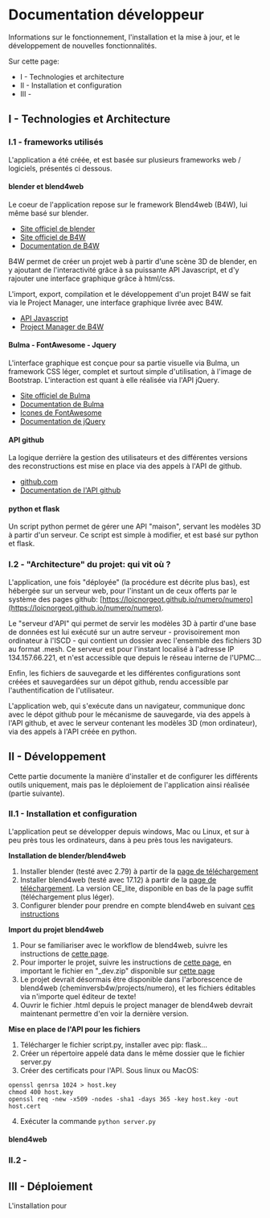 # Documentation développeur
Informations sur le fonctionnement, l'installation et la mise à jour, et le développement de nouvelles fonctionnalités.

Sur cette page:
* I - Technologies et architecture
* II - Installation et configuration
* III - 

## I - Technologies et Architecture

### I.1 - frameworks utilisés
L'application a été créée, et est basée sur plusieurs frameworks web / logiciels, présentés ci dessous.

#### blender et blend4web
Le coeur de l'application repose sur le framework Blend4web (B4W), lui même basé sur blender. 

* [Site officiel de blender](https://www.blender.org/)
* [Site officiel de B4W](https://www.blend4web.com/en/)
* [Documentation de B4W](https://www.blend4web.com/doc/en/index.html)

B4W permet de créer un projet web à partir d'une scène 3D de blender, en y ajoutant de l'interactivité grâce à sa puissante API Javascript, et d'y rajouter une interface graphique grâce à html/css.

L'import, export, compilation et le développement d'un projet B4W se fait via le Project Manager, une interface graphique livrée avec B4W.

* [API Javascript](https://www.blend4web.com/api_doc/index.html)
* [Project Manager de B4W](https://www.blend4web.com/doc/en/project_manager.html)

#### Bulma - FontAwesome - Jquery
L'interface graphique est conçue pour sa partie visuelle via Bulma, un framework CSS léger, complet et surtout simple d'utilisation, à l'image de Bootstrap. L'interaction est quant à elle réalisée via l'API jQuery.

* [Site officiel de Bulma](https://bulma.io/)
* [Documentation de Bulma](https://bulma.io/documentation/)
* [Icones de FontAwesome](https://fontawesome.com/icons?d=gallery)
* [Documentation de jQuery](http://api.jquery.com/)

#### API github
La logique derrière la gestion des utilisateurs et des différentes versions des reconstructions est mise en place via des appels à l'API de github.

* [github.com](http://github.com)
* [Documentation de l'API github](https://developer.github.com/v3/)

#### python et flask
Un script python permet de gérer une API "maison", servant les modèles 3D à partir d'un serveur. Ce script est simple à modifier, et est basé sur python et flask. 

### I.2 - "Architecture" du projet: qui vit où ?
L'application, une fois "déployée" (la procédure est décrite plus bas), est hébergée sur un serveur web, pour l'instant un de ceux offerts par le système des pages github: [https://loicnorgeot.github.io/numero/numero](https://loicnorgeot.github.io/numero/numero).

Le "serveur d'API" qui permet de servir les modèles 3D à partir d'une base de données est lui exécuté sur un autre serveur - provisoirement mon ordinateur à l'ISCD - qui contient un dossier avec l'ensemble des fichiers 3D au format .mesh. Ce serveur est pour l'instant localisé à l'adresse IP 134.157.66.221, et n'est accessible que depuis le réseau interne de l'UPMC...

Enfin, les fichiers de sauvegarde et les différentes configurations sont créées et sauvegardées sur un dépot github, rendu accessible par l'authentification de l'utilisateur. 

L'application web, qui s'exécute dans un navigateur, communique donc avec le dépot github pour le mécanisme de sauvegarde, via des appels à l'API github, et avec le serveur contenant les modèles 3D (mon ordinateur), via des appels à l'API créée en python.

## II - Développement

Cette partie documente la manière d'installer et de configurer les différents outils uniquement, mais pas le déploiement de l'application ainsi réalisée (partie suivante).

### II.1 - Installation et configuration 

L'application peut se développer depuis windows, Mac ou Linux, et sur à peu près tous les ordinateurs, dans à peu près tous les navigateurs.

**Installation de blender/blend4web**
1. Installer blender (testé avec 2.79) à partir de la [page de téléchargement](https://www.blender.org/download/)
2. Installer blend4web (testé avec 17.12) à partir de la [page de téléchargement](https://www.blend4web.com/en/downloads/). La version CE_lite, disponible en bas de la page suffit (téléchargement plus léger).
3. Configurer blender pour prendre en compte blend4web en suivant [ces instructions](https://www.blend4web.com/doc/en/setup.html)

**Import du projet blend4web**
1. Pour se familiariser avec le workflow de blend4web, suivre les instructions de [cette page](https://www.blend4web.com/doc/en/workflow.html).
2. Pour importer le projet, suivre les instructions de [cette page](https://www.blend4web.com/doc/en/project_manager.html#project-import), en important le fichier en "_dev.zip" disponible sur [cette page](https://github.com/loicNorgeot/numero/releases)
3. Le projet devrait désormais être disponible dans l'arborescence de blend4web (cheminversb4w/projects/numero), et les fichiers éditables via n'importe quel éditeur de texte! 
4. Ouvrir le fichier .html depuis le project manager de blend4web devrait maintenant permettre d'en voir la dernière version.

**Mise en place de l'API pour les fichiers**
1. Télécharger le fichier script.py, installer avec pip: flask...
2. Créer un répertoire appelé data dans le même dossier que le fichier server.py
3. Créer des certificats pour l'API. Sous linux ou MacOS: 
```
openssl genrsa 1024 > host.key
chmod 400 host.key
openssl req -new -x509 -nodes -sha1 -days 365 -key host.key -out host.cert
```
4. Exécuter la commande `python server.py`

#### blend4web


### II.2 - 

## III - Déploiement

L'installation pour 
